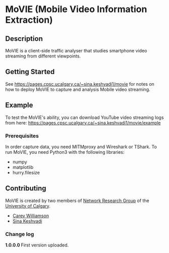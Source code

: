 # MoVIE (Mobile Video Information Extraction)

## Description

MoVIE is a client-side traffic analyser that studies smartphone video streaming from different viewpoints.

## Getting Started

See https://pages.cpsc.ucalgary.ca/~sina.keshvadi1/movie for notes on how to deploy MoVIE to capture and analysis Mobile video streaming.

## Example

To test the MoVIE's ability, you can download YouTube video streaming logs from here:
https://pages.cpsc.ucalgary.ca/~sina.keshvadi1/movie/example



### Prerequisites

In order capture data, you need MITMproxy and Wireshark or TShark. 
To run MoVIE, you need Python3 with the following libraries:
* numpy
* matplotlib
* hurry.filesize

## Contributing
MoVIE is created by two members of [Network Research Group](https://www.ucalgary.ca/elisa/) of the [University of Calgary](https://www.ucalgary.ca/).

* [Carey Williamson](http://pages.cpsc.ucalgary.ca/~carey/) 
* [Sina Keshvadi](http://pages.cpsc.ucalgary.ca/~sina.keshvadi1/)

### Change log
<b> 1.0.0.0 </b> First version uploaded.
